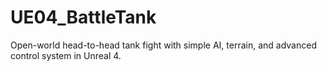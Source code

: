 # UE04_BattleTank
Open-world head-to-head tank fight with simple AI, terrain, and advanced control system in Unreal 4.
